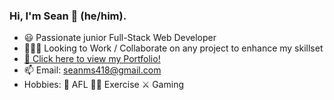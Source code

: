 ### Hi, I'm Sean 👋 (he/him).
<ul>
  <li>😃 Passionate junior Full-Stack Web Developer</li>
  <li>👨🏻‍💻 Looking to Work / Collaborate on any project to enhance my skillset</li>
  <li><a href=https://github.com/seanscott95/My.Portfolio>🚀 Click here to view my Portfolio!<a></li>
  <li>📫 Email: <a href=mailto:seanms418@gmail.com>seanms418@gmail.com</a></li>
  <li>Hobbies: 🏉 AFL 🏋🏽 Exercise ⚔️ Gaming</li>
</ul>
